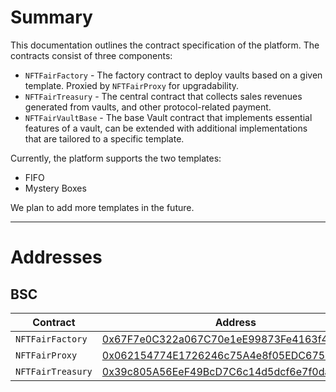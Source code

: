 # Summary

This documentation outlines the contract specification of the platform. The contracts consist of three components:

- `NFTFairFactory` - The factory contract to deploy vaults based on a given template. Proxied by `NFTFairProxy` for upgradability.
- `NFTFairTreasury` - The central contract that collects sales revenues generated from vaults, and other protocol-related payment.
- `NFTFairVaultBase` - The base Vault contract that implements essential features of a vault, can be extended with additional implementations that are tailored to a specific template.

Currently, the platform supports the two templates:

- FIFO
- Mystery Boxes

We plan to add more templates in the future.

---

# Addresses

## BSC

| Contract | Address |
| --- | --- |
| `NFTFairFactory` | [0x67F7e0C322a067C70e1eE99873Fe4163f4A02edD](https://bscscan.com/address/0x67f7e0c322a067c70e1ee99873fe4163f4a02edd) |
| `NFTFairProxy` | [0x062154774E1726246c75A4e8f05EDC675d8B39a1](https://bscscan.com/address/0x062154774E1726246c75A4e8f05EDC675d8B39a1) |
| `NFTFairTreasury` | [0x39c805A56EeF49BcD7C6c14d5dcf6e7f0daf63A4](https://bscscan.com/address/0x39c805A56EeF49BcD7C6c14d5dcf6e7f0daf63A4)